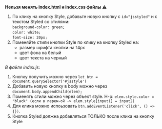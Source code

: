 **Нельзя менять index.html и index.css файлы** :warning: 

1) По клику на кнопку Style, добавьте новую кнопку с `id="jsstyled"` и с текстом Styled со стилями:  
   `background-color: green;`  
   `color: white;`  
   `font-size: 20px;`  
2) Поменяйте стили кнопки Style по клику на кнопку Styled на:
   - размер шрифта кнопки на 14px
   - цвет фона на белый
   - цвет текста на черный

    
*В файле index.js*: 
1) Кнопку получить можно через ```let btn = document.querySelector('#jsstyle')```
2) Добавить новую кнопку в body можно через `document.body.appendChild(elem);`
3) Поменять стили можно через объект style. Н-р: ```elem.style.color = "black" (если в перем-ой -> elem.style[input1] = input2)```
4) Для клика можно испоьзовать ```btn.addEventListener('click', () => {})```.
5) Кнопка Styled должна добавляться ТОЛЬКО после клика на кнопку Style
